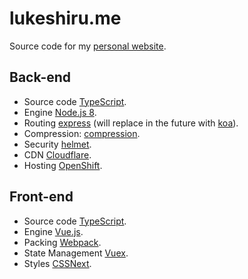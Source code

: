 # lukeshiru.me

Source code for my [personal website](https://lukeshiru.me).

## Back-end

- Source code [TypeScript](https://github.com/Microsoft/TypeScript).
- Engine [Node.js 8](https://nodejs.org).
- Routing [express](https://github.com/expressjs/express) (will replace in the future with [koa](https://github.com/koajs/koa)).
- Compression: [compression](https://github.com/expressjs/compression).
- Security [helmet](https://github.com/helmetjs/helmet).
- CDN [Cloudflare](https://www.cloudflare.com/).
- Hosting [OpenShift](https://openshift.redhat.com).

## Front-end

- Source code [TypeScript](https://github.com/Microsoft/TypeScript).
- Engine [Vue.js](https://vuejs.org/).
- Packing [Webpack](https://webpack.github.io/).
- State Management [Vuex](https://vuex.vuejs.org/en/).
- Styles [CSSNext](http://cssnext.io/).
